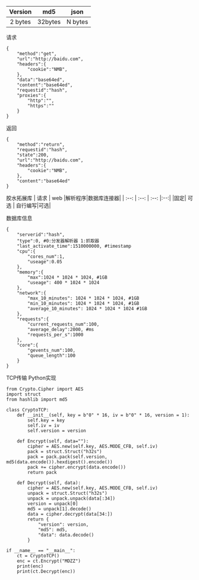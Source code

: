 |Version| md5 |json|
| :--: | :--: | :--: |
|2 bytes|  32bytes | N bytes|


请求

	{
		"method":"get",
		"url":"http://baidu.com",
		"headers":{
			"cookie":"NMB",
		},
		"data":"base64ed",
		"content":"base64ed",
		"requestid":"hash",
		"proxies":{
			"http":"",
			"https":""
		}	
	}

返回

	{
		"method":"return",
		"requestid":"hash",
		"state":200,
		"url":"http://baidu.com",
		"headers":{
			"cookie":"NMB",
		},
		"content":"base64ed"
	}


胶水拓展库
| 请求 | web |解析程序|数据库连接器|
| :--: | :--: | :--: |:--:|
|固定|  可选 | 自行编写|可选|

数据库信息

	{
		"serverid":"hash",
		"type":0, #0:分发器解析器 1:抓取器
		"last_activate_time":1510000000, #timestamp
		"cpu":{
			"cores_num":1,
			"useage":0.05
		},
		"memory":{
			"max":1024 * 1024 * 1024, #1GB
			"useage": 400 * 1024 * 1024
		},
		"network":{
			"max_10_minutes": 1024 * 1024 * 1024, #1GB
			"min_10_minutes": 1024 * 1024 * 1024, #1GB
			"average_10_minutes": 1024 * 1024 * 1024 #1GB
		},
		"requests":{
			"current_requests_num":100,
			"average_delay":2000, #ms
			"requests_per_s":1000
		},
		"core":{
			"gevents_num":100,
			"queue_length":100
		}
	}

TCP传输 Python实现

	from Crypto.Cipher import AES
	import struct
	from hashlib import md5
	
	class CryptoTCP:
	    def __init__(self, key = b"0" * 16, iv = b"0" * 16, version = 1):
	        self.key = key
	        self.iv = iv
	        self.version = version
	
	    def Encrypt(self, data=""):
	        cipher = AES.new(self.key, AES.MODE_CFB, self.iv)
	        pack = struct.Struct("h32s")
	        pack = pack.pack(self.version, md5(data.encode()).hexdigest().encode())
	        pack += cipher.encrypt(data.encode())
	        return pack
	
	    def Decrypt(self, data):
	        cipher = AES.new(self.key, AES.MODE_CFB, self.iv)
	        unpack = struct.Struct("h32s")
	        unpack = unpack.unpack(data[:34])
	        version = unpack[0]
	        md5 = unpack[1].decode()
	        data = cipher.decrypt(data[34:])
	        return {
	            "version": version,
	            "md5": md5,
	            "data": data.decode()
	        }
	
	if __name__ == "__main__":
	    ct = CryptoTCP()
	    enc = ct.Encrypt("MDZZ")
	    print(enc)
	    print(ct.Decrypt(enc))